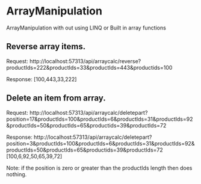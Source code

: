# ArrayManipulation
ArrayManipulation with out using LINQ or Built in array functions


## Reverse array items.

Request:
http://localhost:57313/api/arraycalc/reverse?productIds=222&productIds=33&productIds=443&productids=100

Response:
[100,443,33,222]

## Delete an item from array.

Request:
http://localhost:57313/api/arraycalc/deletepart?position=17&productIds=100&productIds=6&productIds=31&productIds=92&productIds=50&productIds=65&productids=39&productIds=72

Response:
http://localhost:57313/api/arraycalc/deletepart?position=3&productIds=100&productIds=6&productIds=31&productIds=92&productIds=50&productIds=65&productids=39&productIds=72
[100,6,92,50,65,39,72]

Note: if the position is zero or greater than the productIds length then does nothing.
